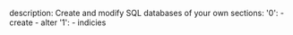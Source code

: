 description: Create and modify SQL databases of your own
sections:
  '0':
    - create
    - alter
  '1':
    - indicies
